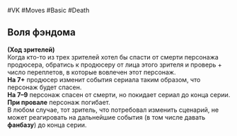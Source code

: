 #VK  #Moves #Basic #Death 
## Воля фэндома  
**(Ход зрителей)**  
Когда кто-то из трех зрителей хотел бы спасти от смерти персонажа продюсера, обратись к продюсеру от лица  этого зрителя и проверь + число переплетов, в которые  вовлечен этот персонаж.   
**На 7+** продюсер изменит события сериала таким образом, что персонаж будет спасен.  
**На 7–9** персонаж спасен от смерти, но покидает сериал  до конца серии.  
**При провале** персонаж погибает.  
В любом случае, тот зритель, что потребовал изменить  сценарий, не может реагировать на дальнейшие события (в том числе давать **фанбазу**) до конца серии.  